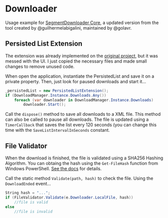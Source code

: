 ﻿# Downloader

Usage example for [SegmentDownloader Core](https://www.nuget.org/packages/SegmentDownloader.Core), a updated version from the tool created by @guilhermelabigalini, maintained by @golavr.

## Persisted List Extension

The extension was already implemented on the [original project](https://github.com/guilhermelabigalini/mydownloader), but it was messed with the UI. I just copied the necessary files and made small changes to remove unused code.

When open the application, instantiate the PersistedList and save it on a private property. Then, just look for paused downloads and start it...

```csharp
_persistedList = new PersistedListExtension();
if (DownloadManager.Instance.Downloads.Any())
    foreach (var downloader in DownloadManager.Instance.Downloads)
        downloader.Start();
```

Call the `dispose()` method to save all downloads to a XML file. This method can also be called to pause all downloads. The file is updated using a `TimerCallback` that saves the list every 120 seconds (you can change this time with the `SaveListIntervalInSeconds` constant.

## File Validator

When the download is finished, the file is validated using a SHA256 Hashing Algorithm. You can obtaing the hash using the `Get-FileHash` function from Windows PowerShell. [See the docs](https://docs.microsoft.com/en-us/powershell/module/microsoft.powershell.utility/get-filehash) for details.

Call the static method `Validate(path, hash)` to check the file. Using the `DownloadEnded` event...

```csharp
String hash = "...";
if (FileValidator.Validate(e.Downloader.LocalFile, hash))
    //file is valid
else
    //file is invalid
```